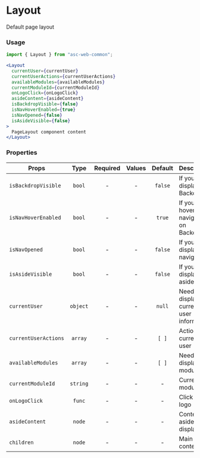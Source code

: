 # Layout

Default page layout

### Usage

```js
import { Layout } from "asc-web-common";
```

```jsx
<Layout
  currentUser={currentUser}
  currentUserActions={currentUserActions}
  availableModules={availableModules}
  currentModuleId={currentModuleId}
  onLogoClick={onLogoClick}
  asideContent={asideContent}
  isBackdropVisible={false}
  isNavHoverEnabled={true}
  isNavOpened={false}
  isAsideVisible={false}
>
  PageLayout component content
</Layout>
```

### Properties

| Props                |   Type   | Required | Values | Default | Description                               |
| -------------------- | :------: | :------: | :----: | :-----: | ----------------------------------------- |
| `isBackdropVisible`  |  `bool`  |    -     |   -    | `false` | If you need display Backdrop              |
| `isNavHoverEnabled`  |  `bool`  |    -     |   -    | `true`  | If you need hover navigation on Backdrop  |
| `isNavOpened`        |  `bool`  |    -     |   -    | `false` | If you need display navigation            |
| `isAsideVisible`     |  `bool`  |    -     |   -    | `false` | If you need display aside                 |
| `currentUser`        | `object` |    -     |   -    | `null`  | Need for display current user information |
| `currentUserActions` | `array`  |    -     |   -    |  `[ ]`  | Actions for current user                  |
| `availableModules`   | `array`  |    -     |   -    |  `[ ]`  | Need for display modules list             |
| `currentModuleId`    | `string` |    -     |   -    |    -    | Current module                            |
| `onLogoClick`        |  `func`  |    -     |   -    |    -    | Click on logo                             |
| `asideContent`       |  `node`  |    -     |   -    |    -    | Content for aside display                 |
| `children`           |  `node`  |    -     |   -    |    -    | Main content                              |
